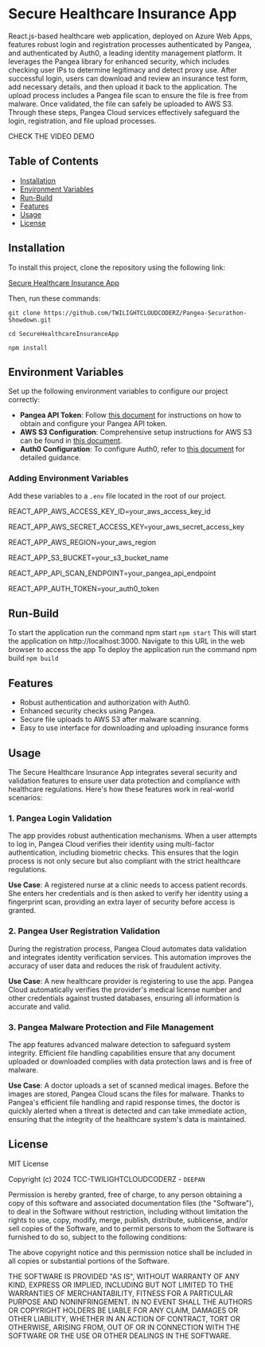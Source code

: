 # Secure Healthcare Insurance App

React.js-based healthcare web application, deployed on Azure Web Apps, features robust login and registration processes authenticated by Pangea, and authenticated by Auth0, a leading identity management platform. It leverages the Pangea library for enhanced security, which includes checking user IPs to determine legitimacy and detect proxy use. After successful login, users can download and review an insurance test form, add necessary details, and then upload it back to the application. The upload process includes a Pangea file scan to ensure the file is free from malware. Once validated, the file can safely be uploaded to AWS S3. Through these steps, Pangea Cloud services effectively safeguard the login, registration, and file upload processes.

<a href="https://youtu.be/iiBftlKpyQw" target="_blank" style="text-decoration: none;">
  <span style="animation: blinker 1s linear infinite;">CHECK THE VIDEO DEMO</span>
</a>

## Table of Contents

- [Installation](#installation)
- [Environment Variables](#environment-variables)
- [Run-Build](#run-Build)
- [Features](#features)
- [Usage](#usage)
- [License](#license)

## Installation

To install this project, clone the repository using the following link:

[Secure Healthcare Insurance App](https://github.com/TWILIGHTCLOUDCODERZ/Pangea-Securathon-Showdown.git)

Then, run these commands:

`git clone https://github.com/TWILIGHTCLOUDCODERZ/Pangea-Securathon-Showdown.git`

`cd SecureHealthcareInsuranceApp`

`npm install`


## Environment Variables

Set up the following environment variables to configure our project correctly:

- **Pangea API Token**: Follow [this document](https://pangea.cloud/docs/domain-intel/getting-started/) for instructions on how to obtain and configure your Pangea API token.
- **AWS S3 Configuration**: Comprehensive setup instructions for AWS S3 can be found in [this document](https://repost.aws/knowledge-center/read-access-objects-s3-bucket).
- **Auth0 Configuration**: To configure Auth0, refer to [this document](https://auth0.com/docs/get-started/auth0-overview/create-applications) for detailed guidance.

### Adding Environment Variables

Add these variables to a `.env` file located in the root of our project.

REACT_APP_AWS_ACCESS_KEY_ID=your_aws_access_key_id

REACT_APP_AWS_SECRET_ACCESS_KEY=your_aws_secret_access_key

REACT_APP_AWS_REGION=your_aws_region

REACT_APP_S3_BUCKET=your_s3_bucket_name

REACT_APP_API_SCAN_ENDPOINT=your_pangea_api_endpoint

REACT_APP_AUTH_TOKEN=your_auth0_token

## Run-Build
To start the application run the command npm start
`npm start`
This will start the application on http://localhost:3000. Navigate to this URL in the web browser to access the app
To deploy the application run the command npm build
`npm build`

## Features

- Robust authentication and authorization with Auth0.
- Enhanced security checks using Pangea.
- Secure file uploads to AWS S3 after malware scanning.
- Easy to use interface for downloading and uploading insurance forms

## Usage

The Secure Healthcare Insurance App integrates several security and validation features to ensure user data protection and compliance with healthcare regulations. Here's how these features work in real-world scenarios:

### 1. Pangea Login Validation

The app provides robust authentication mechanisms. When a user attempts to log in, Pangea Cloud verifies their identity using multi-factor authentication, including biometric checks. This ensures that the login process is not only secure but also compliant with the strict healthcare regulations.

**Use Case**: A registered nurse at a clinic needs to access patient records. She enters her credentials and is then asked to verify her identity using a fingerprint scan, providing an extra layer of security before access is granted.

### 2. Pangea User Registration Validation

During the registration process, Pangea Cloud automates data validation and integrates identity verification services. This automation improves the accuracy of user data and reduces the risk of fraudulent activity.

**Use Case**: A new healthcare provider is registering to use the app. Pangea Cloud automatically verifies the provider's medical license number and other credentials against trusted databases, ensuring all information is accurate and valid.

### 3. Pangea Malware Protection and File Management

The app features advanced malware detection to safeguard system integrity. Efficient file handling capabilities ensure that any document uploaded or downloaded complies with data protection laws and is free of malware.

**Use Case**: A doctor uploads a set of scanned medical images. Before the images are stored, Pangea Cloud scans the files for malware. Thanks to Pangea's efficient file handling and rapid response times, the doctor is quickly alerted when a threat is detected and can take immediate action, ensuring that the integrity of the healthcare system's data is maintained.



## License

MIT License

Copyright (c) 2024 TCC-TWILIGHTCLOUDCODERZ - `DEEPAN`

Permission is hereby granted, free of charge, to any person obtaining a copy
of this software and associated documentation files (the "Software"), to deal
in the Software without restriction, including without limitation the rights
to use, copy, modify, merge, publish, distribute, sublicense, and/or sell
copies of the Software, and to permit persons to whom the Software is
furnished to do so, subject to the following conditions:

The above copyright notice and this permission notice shall be included in all
copies or substantial portions of the Software.

THE SOFTWARE IS PROVIDED "AS IS", WITHOUT WARRANTY OF ANY KIND, EXPRESS OR
IMPLIED, INCLUDING BUT NOT LIMITED TO THE WARRANTIES OF MERCHANTABILITY,
FITNESS FOR A PARTICULAR PURPOSE AND NONINFRINGEMENT. IN NO EVENT SHALL THE
AUTHORS OR COPYRIGHT HOLDERS BE LIABLE FOR ANY CLAIM, DAMAGES OR OTHER
LIABILITY, WHETHER IN AN ACTION OF CONTRACT, TORT OR OTHERWISE, ARISING FROM,
OUT OF OR IN CONNECTION WITH THE SOFTWARE OR THE USE OR OTHER DEALINGS IN THE
SOFTWARE.
